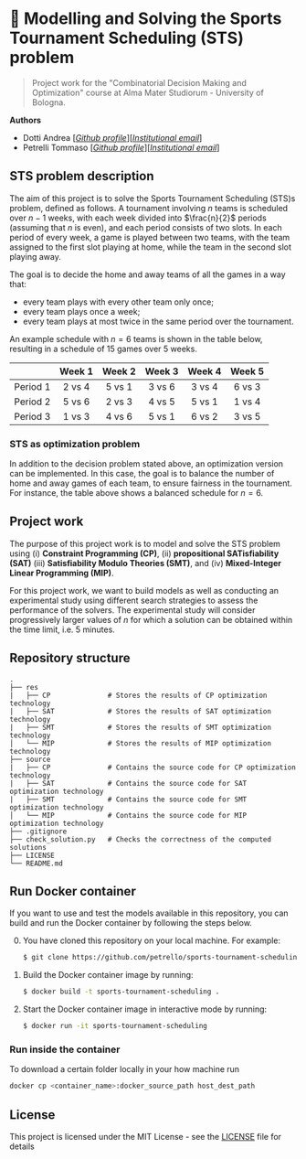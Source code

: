 # 🏈 Modelling and Solving the Sports Tournament Scheduling (STS) problem

> Project work for the "Combinatorial Decision Making and Optimization" 
> course at Alma Mater Studiorum - University of Bologna.

**Authors**
- Dotti Andrea [[_Github profile_](https://github.com/AndreaD002)][[_Institutional_ _email_](mailto:andrea.dotti4@studio.unibo.it)]
- Petrelli Tommaso [[_Github profile_](https://github.com/petrello)][[_Institutional_ _email_](mailto:tommaso.petrelli2@studio.unibo.it)]

## STS problem description
The aim of this project is to solve the Sports Tournament Scheduling (STS)s
problem, defined as follows.  A tournament involving $n$ teams is scheduled
over $n − 1$ weeks, with each week divided into $\frac{n}{2}$ periods 
(assuming that $n$ is even), and each period consists of two slots. 
In each period of every week, a game is played between two teams, with 
the team assigned to the first slot playing at home, while the
team in the second slot playing away.

The goal is to decide the home and away teams of all the games in a way that:
- every team plays with every other team only once;
- every team plays once a week;
- every team plays at most twice in the same period over the tournament.

An example schedule with $n=6$ teams is shown in the table below, resulting
in a schedule of 15 games over 5 weeks.

|          | Week 1    | Week 2    | Week 3    | Week 4    | Week 5    |
| -------- | :-------: | :-------: | :-------: | :-------: | :-------: |
| Period 1 | 2 vs 4    | 5 vs 1    | 3 vs 6    | 3 vs 4    | 6 vs 3    | 
| Period 2 | 5 vs 6    | 2 vs 3    | 4 vs 5    | 5 vs 1    | 1 vs 4    |
| Period 3 | 1 vs 3    | 4 vs 6    | 5 vs 1    | 6 vs 2    | 3 vs 5    |


### STS as optimization problem
In addition to the decision problem stated above, an optimization 
version can be implemented. In this case, the goal is to balance the number
of home and away games of each team, to ensure fairness in the tournament. 
For instance, the table above shows a balanced schedule for $n=6$.

## Project work
The purpose of this project work is to model and solve the STS problem
using
(i) **Constraint Programming (CP)**, 
(ii) **propositional SATisfiability (SAT)**
(iii) **Satisfiability Modulo Theories (SMT)**, and 
(iv) **Mixed-Integer Linear Programming (MIP)**.

For this project work, we want to build models as well as
conducting an experimental study using different search strategies
to assess the performance of the solvers. The experimental study
will consider progressively larger values of $n$ for which 
a solution can be obtained within the time limit, i.e. $5$ minutes.

## Repository structure

```
.
├── res         
|   ├── CP              # Stores the results of CP optimization technology 
|   ├── SAT             # Stores the results of SAT optimization technology    
|   ├── SMT             # Stores the results of SMT optimization technology
│   └── MIP             # Stores the results of MIP optimization technology
├── source
|   ├── CP              # Contains the source code for CP optimization technology
|   ├── SAT             # Contains the source code for SAT optimization technology
|   ├── SMT             # Contains the source code for SMT optimization technology
│   └── MIP             # Contains the source code for MIP optimization technology
├── .gitignore
├── check_solution.py   # Checks the correctness of the computed solutions 
├── LICENSE
└── README.md
```

## Run Docker container
If you want to use and test the models available in this repository, you can
build and run the Docker container by following the steps below.

0. You have cloned this repository on your local machine. For example:
    ```bash
    $ git clone https://github.com/petrello/sports-tournament-scheduling.git
    ```

1. Build the Docker container image by running:
    ```bash
    $ docker build -t sports-tournament-scheduling .
    ```

2. Start the Docker container image in interactive mode by running:
    ```bash
    $ docker run -it sports-tournament-scheduling
    ```

### Run inside the container
To download a certain folder locally in your how machine run
```bash
docker cp <container_name>:docker_source_path host_dest_path
```

## License
This project is licensed under the MIT License - see the [LICENSE](LICENSE) file for details
